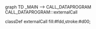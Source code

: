 graph TD
  _MAIN --> CALL_DATAPROGRAM
  CALL_DATAPROGRAM:::externalCall

classDef externalCall fill:#fdd,stroke:#d00;
